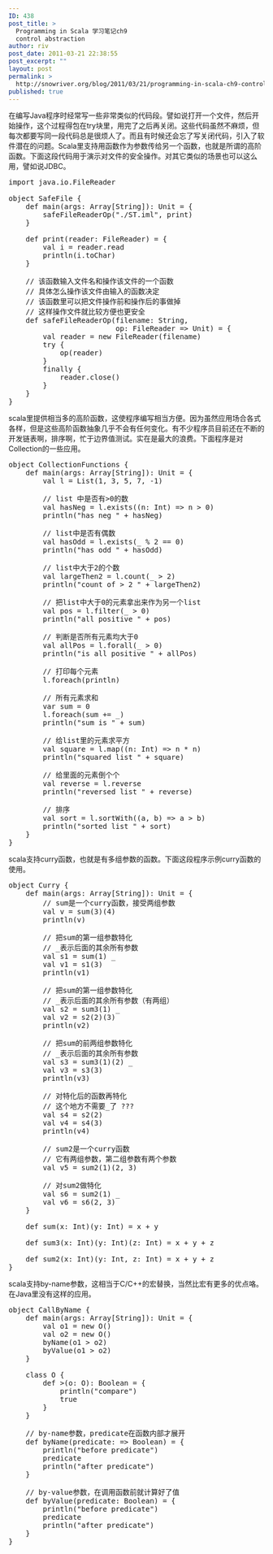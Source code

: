 ```yaml
---
ID: 438
post_title: >
  Programming in Scala 学习笔记ch9
  control abstraction
author: riv
post_date: 2011-03-21 22:38:55
post_excerpt: ""
layout: post
permalink: >
  http://snowriver.org/blog/2011/03/21/programming-in-scala-ch9-control-abstraction/
published: true
---
```

在编写Java程序时经常写一些非常类似的代码段。譬如说打开一个文件，然后开始操作，这个过程得包在try块里，用完了之后再关闭。这些代码虽然不麻烦，但每次都要写同一段代码总是很烦人了。而且有时候还会忘了写关闭代码，引入了软件潜在的问题。Scala里支持用函数作为参数传给另一个函数，也就是所谓的高阶函数。下面这段代码用于演示对文件的安全操作。对其它类似的场景也可以这么用，譬如说JDBC。
<pre class="brush:scala">
import java.io.FileReader

object SafeFile {
    def main(args: Array[String]): Unit = {
        safeFileReaderOp("./ST.iml", print)
    }

    def print(reader: FileReader) = {
        val i = reader.read
        println(i.toChar)
    }

    // 该函数输入文件名和操作该文件的一个函数
    // 具体怎么操作该文件由输入的函数决定
    // 该函数里可以把文件操作前和操作后的事做掉
    // 这样操作文件就比较方便也更安全
    def safeFileReaderOp(filename: String, 
                         op: FileReader => Unit) = {
        val reader = new FileReader(filename)
        try {
            op(reader)
        }
        finally {
            reader.close()
        }
    }
}
</pre><!--more-->

scala里提供相当多的高阶函数，这使程序编写相当方便。因为虽然应用场合各式各样，但是这些高阶函数抽象几乎不会有任何变化。有不少程序员目前还在不断的开发链表啊，排序啊，忙于边界值测试。实在是最大的浪费。下面程序是对Collection的一些应用。
<pre class="brush:scala">
object CollectionFunctions {
    def main(args: Array[String]): Unit = {
        val l = List(1, 3, 5, 7, -1)

        // list 中是否有>0的数
        val hasNeg = l.exists((n: Int) => n > 0)
        println("has neg " + hasNeg)

        // list中是否有偶数
        val hasOdd = l.exists(_ % 2 == 0)
        println("has odd " + hasOdd)

        // list中大于2的个数
        val largeThen2 = l.count(_ > 2)
        println("count of > 2 " + largeThen2)

        // 把list中大于0的元素拿出来作为另一个list
        val pos = l.filter(_ > 0)
        println("all positive " + pos)

        // 判断是否所有元素均大于0
        val allPos = l.forall(_ > 0)
        println("is all positive " + allPos)

        // 打印每个元素
        l.foreach(println)

        // 所有元素求和
        var sum = 0
        l.foreach(sum += _)
        println("sum is " + sum)

        // 给list里的元素求平方
        val square = l.map((n: Int) => n * n)
        println("squared list " + square)

        // 给里面的元素倒个个
        val reverse = l.reverse
        println("reversed list " + reverse)

        // 排序
        val sort = l.sortWith((a, b) => a > b)
        println("sorted list " + sort)
    }
}
</pre>
scala支持curry函数，也就是有多组参数的函数。下面这段程序示例curry函数的使用。
<pre class="brush:scala">
object Curry {
    def main(args: Array[String]): Unit = {
        // sum是一个curry函数，接受两组参数
        val v = sum(3)(4)
        println(v)

        // 把sum的第一组参数特化
        // _表示后面的其余所有参数
        val s1 = sum(1) _
        val v1 = s1(3)
        println(v1)

        // 把sum的第一组参数特化
        // _表示后面的其余所有参数（有两组）
        val s2 = sum3(1) _
        val v2 = s2(2)(3)
        println(v2)

        // 把sum的前两组参数特化
        // _表示后面的其余所有参数
        val s3 = sum3(1)(2) _
        val v3 = s3(3)
        println(v3)

        // 对特化后的函数再特化
        // 这个地方不需要_了 ???
        val s4 = s2(2)
        val v4 = s4(3)
        println(v4)

        // sum2是一个curry函数
        // 它有两组参数，第二组参数有两个参数
        val v5 = sum2(1)(2, 3)

        // 对sum2做特化
        val s6 = sum2(1) _
        val v6 = s6(2, 3)
    }

    def sum(x: Int)(y: Int) = x + y

    def sum3(x: Int)(y: Int)(z: Int) = x + y + z

    def sum2(x: Int)(y: Int, z: Int) = x + y + z
}
</pre>
scala支持by-name参数，这相当于C/C++的宏替换，当然比宏有更多的优点咯。在Java里没有这样的应用。
<pre class="brush:scala">
object CallByName {
    def main(args: Array[String]): Unit = {
        val o1 = new O()
        val o2 = new O()
        byName(o1 > o2)
        byValue(o1 > o2)
    }

    class O {
        def >(o: O): Boolean = {
            println("compare")
            true
        }
    }

    // by-name参数，predicate在函数内部才展开
    def byName(predicate: => Boolean) = {
        println("before predicate")
        predicate
        println("after predicate")
    }

    // by-value参数，在调用函数前就计算好了值
    def byValue(predicate: Boolean) = {
        println("before predicate")
        predicate
        println("after predicate")
    }
}
</pre>
